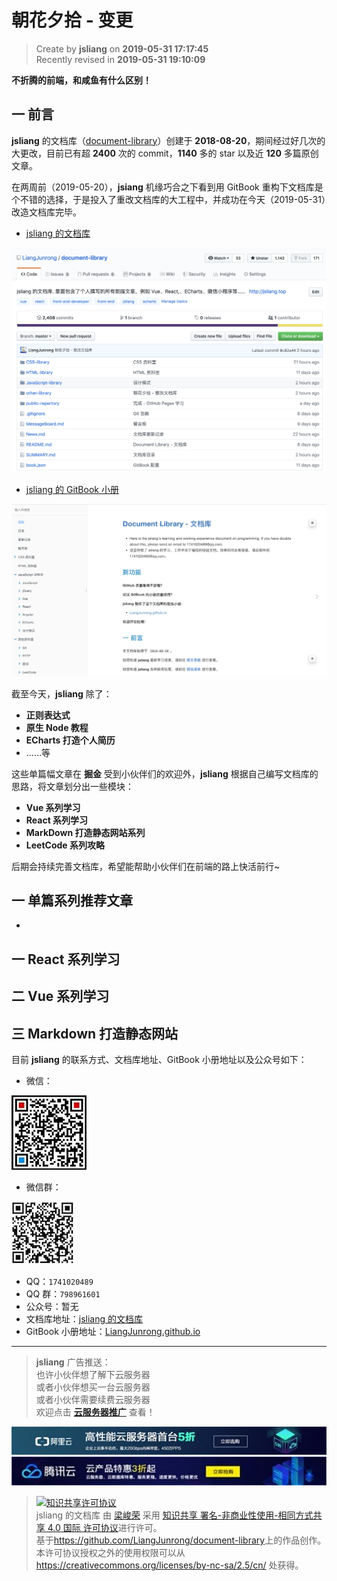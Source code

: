 朝花夕拾 - 变更
===

> Create by **jsliang** on **2019-05-31 17:17:45**  
> Recently revised in **2019-05-31 19:10:09**

**不折腾的前端，和咸鱼有什么区别！**

## 一 前言

**jsliang** 的文档库（[document-library](https://github.com/LiangJunrong/document-library)）创建于 **2018-08-20**，期间经过好几次的大更改，目前已有超 **2400** 次的 commit，**1140** 多的 star 以及近 **120** 多篇原创文章。

在两周前（2019-05-20），**jsiang** 机缘巧合之下看到用 GitBook 重构下文档库是个不错的选择，于是投入了重改文档库的大工程中，并成功在今天（2019-05-31）改造文档库完毕。

* [jsliang 的文档库](https://github.com/LiangJunrong/document-library)

![图](../../../public-repertory/img/other-morning-and-evening-2019-05-31-1.png)

* [jsliang 的 GitBook 小册](https://liangjunrong.github.io/)

![图](../../../public-repertory/img/other-morning-and-evening-2019-05-31-2.png)

截至今天，**jsliang** 除了：

* **正则表达式**
* **原生 Node 教程**
* **ECharts 打造个人简历**
* ……等

这些单篇幅文章在 **掘金** 受到小伙伴们的欢迎外，**jsliang** 根据自己编写文档库的思路，将文章划分出一些模块：

* **Vue 系列学习**
* **React 系列学习**
* **MarkDown 打造静态网站系列**
* **LeetCode 系列攻略**

后期会持续完善文档库，希望能帮助小伙伴们在前端的路上快活前行~

## 一 单篇系列推荐文章

* []()

## 一 React 系列学习

## 二 Vue 系列学习

## 三 Markdown 打造静态网站

目前 **jsliang** 的联系方式、文档库地址、GitBook 小册地址以及公众号如下：

* 微信：

![图](../../../public-repertory/img/z-small-wechat.jpeg)

* 微信群：

![图](../../../public-repertory/img/z-small-wechat-group.jpeg)

* QQ：`1741020489`
* QQ 群：`798961601`
* 公众号：暂无
* 文档库地址：[jsliang 的文档库](https://github.com/LiangJunrong/document-library)
* GitBook 小册地址：[LiangJunrong.github.io](https://liangjunrong.github.io/)

---

> **jsliang** 广告推送：  
> 也许小伙伴想了解下云服务器  
> 或者小伙伴想买一台云服务器  
> 或者小伙伴需要续费云服务器  
> 欢迎点击 **[云服务器推广](https://github.com/LiangJunrong/document-library/blob/master/other-library/Monologue/%E7%A8%B3%E9%A3%9F%E8%89%B0%E9%9A%BE.md)** 查看！

[![图](../../../public-repertory/img/z-small-seek-ali-3.jpg)](https://promotion.aliyun.com/ntms/act/qwbk.html?userCode=w7hismrh)
[![图](../../../public-repertory/img/z-small-seek-tencent-2.jpg)](https://cloud.tencent.com/redirect.php?redirect=1014&cps_key=49f647c99fce1a9f0b4e1eeb1be484c9&from=console)

> <a rel="license" href="http://creativecommons.org/licenses/by-nc-sa/4.0/"><img alt="知识共享许可协议" style="border-width:0" src="https://i.creativecommons.org/l/by-nc-sa/4.0/88x31.png" /></a><br /><span xmlns:dct="http://purl.org/dc/terms/" property="dct:title">jsliang 的文档库</span> 由 <a xmlns:cc="http://creativecommons.org/ns#" href="https://github.com/LiangJunrong/document-library" property="cc:attributionName" rel="cc:attributionURL">梁峻荣</a> 采用 <a rel="license" href="http://creativecommons.org/licenses/by-nc-sa/4.0/">知识共享 署名-非商业性使用-相同方式共享 4.0 国际 许可协议</a>进行许可。<br />基于<a xmlns:dct="http://purl.org/dc/terms/" href="https://github.com/LiangJunrong/document-library" rel="dct:source">https://github.com/LiangJunrong/document-library</a>上的作品创作。<br />本许可协议授权之外的使用权限可以从 <a xmlns:cc="http://creativecommons.org/ns#" href="https://creativecommons.org/licenses/by-nc-sa/2.5/cn/" rel="cc:morePermissions">https://creativecommons.org/licenses/by-nc-sa/2.5/cn/</a> 处获得。
